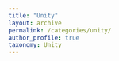 ```yaml
---
title: "Unity"
layout: archive
permalink: /categories/unity/
author_profile: true
taxonomy: Unity
---
```

